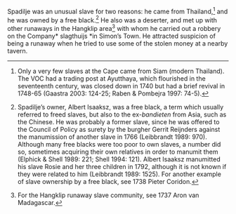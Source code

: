 Spadilje was an unusual slave for two reasons: he came from Thailand,[^1] and he was owned by a free black.[^2] He also was a deserter, and met up with other runaways in the Hangklip area[^3] with whom he carried out a robbery on the Company* slagthuijs *in Simon’s Town. He attracted suspicion of being a runaway when he tried to use some of the stolen money at a nearby tavern.

[^1]: Only a very few slaves at the Cape came from Siam (modern Thailand). The VOC had a trading post at Ayutthaya, which flourished in the seventeenth century, was closed down in 1740 but had a brief revival in 1748-65 (Gaastra 2003: 124-25; Raben & Pombejra 1997: 74-5).

[^2]: Spadilje’s owner, Albert Isaaksz, was a free black, a term which usually referred to freed slaves, but also to the ex-*bandieten* from Asia, such as the Chinese. He was probably a former slave, since he was offered to the Council of Policy as surety by the burgher Gerrit Reijnders against the manumission of another slave in 1766 (Leibbrandt 1989: 970). Although many free blacks were too poor to own slaves, a number did so, sometimes acquiring their own relatives in order to manumit them (Elphick & Shell 1989: 221; Shell 1994: 121). Albert Isaaksz manumitted his slave Rosie and her three children in 1792, although it is not known if they were related to him (Leibbrandt 1989: 1525). For another example of slave ownership by a free black, see 1738 Pieter Coridon.

[^3]: For the Hangklip runaway slave community, see 1737 Aron van Madagascar.
